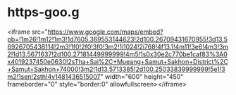# https-goo.g
&lt;iframe src="https://www.google.com/maps/embed?pb=!1m26!1m12!1m3!1d7605.369553144623!2d100.26709431670955!3d13.56926705438114!2m3!1f0!2f0!3f0!3m2!1i1024!2i768!4f13.1!4m11!3e6!4m3!3m2!1d13.5671637!2d100.27181449999999!4m5!1s0x30e2c770be1caf83%3A0x4019237450e0630!2sTha+Sai%2C+Mueang+Samut+Sakhon+District%2C+Samut+Sakhon+74000!3m2!1d13.5713385!2d100.25033839999999!5e1!3m2!1sen!2sth!4v1481436515007" width="600" height="450" frameborder="0" style="border:0" allowfullscreen>&lt;/iframe>
